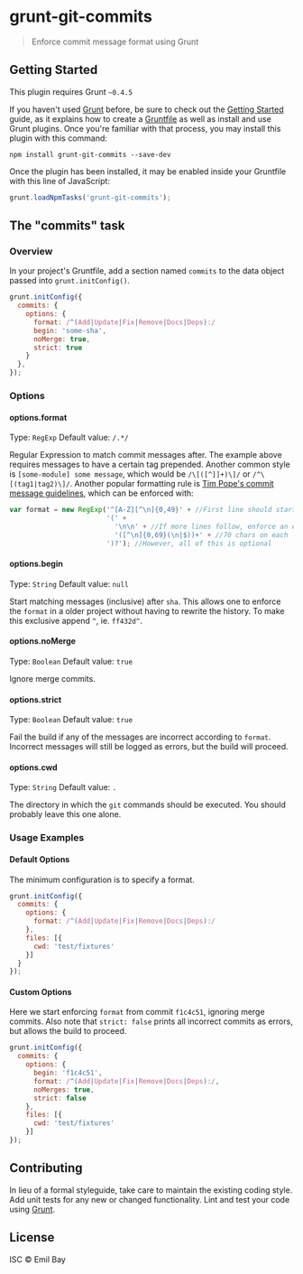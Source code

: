 # grunt-git-commits

> Enforce commit message format using Grunt

## Getting Started
This plugin requires Grunt `~0.4.5`

If you haven't used [Grunt](http://gruntjs.com/) before, be sure to check out the [Getting Started](http://gruntjs.com/getting-started) guide, as it explains how to create a [Gruntfile](http://gruntjs.com/sample-gruntfile) as well as install and use Grunt plugins. Once you're familiar with that process, you may install this plugin with this command:

```shell
npm install grunt-git-commits --save-dev
```

Once the plugin has been installed, it may be enabled inside your Gruntfile with this line of JavaScript:

```js
grunt.loadNpmTasks('grunt-git-commits');
```

## The "commits" task

### Overview
In your project's Gruntfile, add a section named `commits` to the data object passed into `grunt.initConfig()`.

```js
grunt.initConfig({
  commits: {
    options: {
      format: /^(Add|Update|Fix|Remove|Docs|Deps):/
      begin: 'some-sha',
      noMerge: true,
      strict: true
    }
  },
});
```

### Options

#### options.format
Type: `RegExp`
Default value: `/.*/`

Regular Expression to match commit messages after. The example above requires messages to have a certain tag prepended. Another common style is `[some-module] some message`, which would be `/\[([^]]+)\]/` or `/^\[(tag1|tag2)\]/`.
Another popular formatting rule is [Tim Pope's commit message guidelines](http://tbaggery.com/2008/04/19/a-note-about-git-commit-messages.html), which can be enforced with:

```js
var format = new RegExp('^[A-Z][^\n]{0,49}' + //First line should start with capital letter and be <= 50 chars
                        '(' +
                          '\n\n' + //If more lines follow, enforce an empty line
                          '([^\n]{0,69}(\n|$))+' + //70 chars on each line, end with a newline, unless it's the last line. Repeat at least once.
                        ')?'); //However, all of this is optional
```

#### options.begin
Type: `String`
Default value: `null`

Start matching messages (inclusive) after `sha`. This allows one to enforce the `format` in a older project without having to rewrite the history.
To make this exclusive append `^`, ie. `ff432d^`.

#### options.noMerge
Type: `Boolean`
Default value: `true`

Ignore merge commits.

#### options.strict
Type: `Boolean`
Default value: `true`

Fail the build if any of the messages are incorrect according to `format`. Incorrect messages will still be logged as errors, but the build will proceed.

#### options.cwd
Type: `String`
Default value: `.`

The directory in which the `git` commands should be executed. You should probably leave this one alone.


### Usage Examples

#### Default Options
The minimum configuration is to specify a format.

```js
grunt.initConfig({
  commits: {
    options: {
      format: /^(Add|Update|Fix|Remove|Docs|Deps):/
    },
    files: [{
      cwd: 'test/fixtures'
    }]
  }
});
```

#### Custom Options
Here we start enforcing `format` from commit `f1c4c51`, ignoring merge commits. Also note that `strict: false` prints all incorrect commits as errors, but allows the build to proceed.

```js
grunt.initConfig({
  commits: {
    options: {
      begin: 'f1c4c51',
      format: /^(Add|Update|Fix|Remove|Docs|Deps):/,
      noMerges: true,
      strict: false
    },
    files: [{
      cwd: 'test/fixtures'
    }]
});
```

## Contributing
In lieu of a formal styleguide, take care to maintain the existing coding style. Add unit tests for any new or changed functionality. Lint and test your code using [Grunt](http://gruntjs.com/).

## License

ISC © Emil Bay
